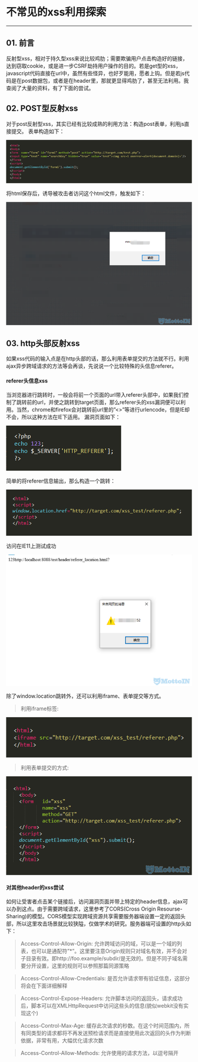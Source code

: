 # 不常见的xss利用探索

---

## 01. 前言
反射型xss，相对于持久型xss来说比较鸡肋；需要欺骗用户点击构造好的链接，达到窃取cookie，或是进一步CSRF劫持用户操作的目的。若是get型的xss，javascript代码直接在url中，虽然有些怪异，也好歹能用，愿者上钩。但是若js代码是在post数据包，或者是在header里，那就更显得鸡肋了，甚至无法利用。我查阅了大量的资料，有了下面的尝试。

## 02. POST型反射xss
对于post反射型xss，其实已经有比较成熟的利用方法：构造post表单，利用js直接提交。
表单构造如下：

![](/attackUsers/xss/image/xss-38.png)

将html保存后，诱导被攻击者访问这个html文件，触发如下：

![](/attackUsers/xss/image/xss-39.png)

## 03. http头部反射xss
如果xss代码的输入点是在http头部的话，那么利用表单提交的方法就不行。利用ajax异步跨域请求的方法等会再谈，先说说一个比较特殊的头信息referer。

#### referer头信息xss
当浏览器进行跳转时，一般会将前一个页面的url带入referer头部中，如果我们控制了跳转前的url，并使之跳转到target页面，那么referer头的xss漏洞便可以利用。当然，chrome和firefox会对跳转前url里的”<>”等进行urlencode，但是IE却不会，所以这种方法在IE下适用。
漏洞页面如下：

![](/attackUsers/xss/image/xss-40.png)

简单的将referer信息输出，那么构造一个跳转：

![](/attackUsers/xss/image/xss-41.png)

访问在IE11上测试成功

![](/attackUsers/xss/image/xss-42.png)

除了window.location跳转外，还可以利用iframe、表单提交等方式。

>利用iframe标签:

![](/attackUsers/xss/image/xss-43.png)

>利用表单提交的方式:

![](/attackUsers/xss/image/xss-44.png)

#### 对其他header的xss尝试
如何让受害者点击某个链接后，访问漏洞页面并带上特定的header信息，ajax可以办到这点。由于需要跨域请求，这里参考了CORS(Cross Origin Resourse-Sharing)的模型。CORS模型实现跨域资源共享需要服务器端设置一定的返回头部，所以这里攻击场景就比较狭隘，仅做学术的研究。服务器端可设置的http头如下：

> Access-Control-Allow-Origin: 允许跨域访问的域，可以是一个域的列表，也可以是通配符”*”。这里要注意Origin规则只对域名有效，并不会对子目录有效。即http://foo.example/subdir/是无效的。但是不同子域名需要分开设置，这里的规则可以参照那篇同源策略

> Access-Control-Allow-Credentials: 是否允许请求带有验证信息，这部分将会在下面详细解释

> Access-Control-Expose-Headers: 允许脚本访问的返回头，请求成功后，脚本可以在XMLHttpRequest中访问这些头的信息(貌似webkit没有实现这个)

> Access-Control-Max-Age: 缓存此次请求的秒数。在这个时间范围内，所有同类型的请求都将不再发送预检请求而是直接使用此次返回的头作为判断依据，非常有用，大幅优化请求次数

> Access-Control-Allow-Methods: 允许使用的请求方法，以逗号隔开